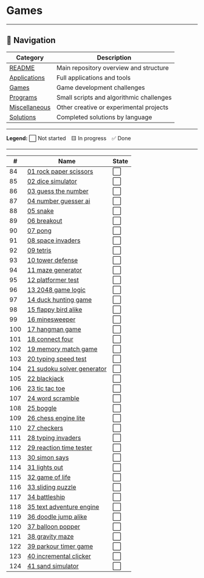 # Games

---

## 🧭 Navigation

| Category | Description |
| -------- | ----------- |
| [README](../README.md) | Main repository overview and structure |
| [Applications](../applications/INDEX.md) | Full applications and tools |
| [Games](../games/INDEX.md) | Game development challenges |
| [Programs](../programs/INDEX.md) | Small scripts and algorithmic challenges |
| [Miscellaneous](../miscellaneous/INDEX.md) | Other creative or experimental projects |
| [Solutions](../../solutions/INDEX.md) | Completed solutions by language |

---

**Legend:**
⬜ Not started 🟨 In progress ✅ Done

---


| #   | Name                                | State |
| --- | ----------------------------------- | ----- |
| 84 | [01 rock paper scissors](/challenges/games/details/01-rock-paper-scissors.md) | ⬜ |
| 85 | [02 dice simulator](/challenges/games/details/02-dice-simulator.md) | ⬜ |
| 86 | [03 guess the number](/challenges/games/details/03-guess-the-number.md) | ⬜ |
| 87 | [04 number guesser ai](/challenges/games/details/04-number-guesser-ai.md) | ⬜ |
| 88 | [05 snake](/challenges/games/details/05-snake.md) | ⬜ |
| 89 | [06 breakout](/challenges/games/details/06-breakout.md) | ⬜ |
| 90 | [07 pong](/challenges/games/details/07-pong.md) | ⬜ |
| 91 | [08 space invaders](/challenges/games/details/08-space-invaders.md) | ⬜ |
| 92 | [09 tetris](/challenges/games/details/09-tetris.md) | ⬜ |
| 93 | [10 tower defense](/challenges/games/details/10-tower-defense.md) | ⬜ |
| 94 | [11 maze generator](/challenges/games/details/11-maze-generator.md) | ⬜ |
| 95 | [12 platformer test](/challenges/games/details/12-platformer-test.md) | ⬜ |
| 96 | [13 2048 game logic](/challenges/games/details/13-2048-game-logic.md) | ⬜ |
| 97 | [14 duck hunting game](/challenges/games/details/14-duck-hunting-game.md) | ⬜ |
| 98 | [15 flappy bird alike](/challenges/games/details/15-flappy-bird-alike.md) | ⬜ |
| 99 | [16 minesweeper](/challenges/games/details/16-minesweeper.md) | ⬜ |
| 100 | [17 hangman game](/challenges/games/details/17-hangman-game.md) | ⬜ |
| 101 | [18 connect four](/challenges/games/details/18-connect-four.md) | ⬜ |
| 102 | [19 memory match game](/challenges/games/details/19-memory-match-game.md) | ⬜ |
| 103 | [20 typing speed test](/challenges/games/details/20-typing-speed-test.md) | ⬜ |
| 104 | [21 sudoku solver generator](/challenges/games/details/21-sudoku-solver-generator.md) | ⬜ |
| 105 | [22 blackjack](/challenges/games/details/22-blackjack.md) | ⬜ |
| 106 | [23 tic tac toe](/challenges/games/details/23-tic-tac-toe.md) | ⬜ |
| 107 | [24 word scramble](/challenges/games/details/24-word-scramble.md) | ⬜ |
| 108 | [25 boggle](/challenges/games/details/25-boggle.md) | ⬜ |
| 109 | [26 chess engine lite](/challenges/games/details/26-chess-engine-lite.md) | ⬜ |
| 110 | [27 checkers](/challenges/games/details/27-checkers.md) | ⬜ |
| 111 | [28 typing invaders](/challenges/games/details/28-typing-invaders.md) | ⬜ |
| 112 | [29 reaction time tester](/challenges/games/details/29-reaction-time-tester.md) | ⬜ |
| 113 | [30 simon says](/challenges/games/details/30-simon-says.md) | ⬜ |
| 114 | [31 lights out](/challenges/games/details/31-lights-out.md) | ⬜ |
| 115 | [32 game of life](/challenges/games/details/32-game-of-life.md) | ⬜ |
| 116 | [33 sliding puzzle](/challenges/games/details/33-sliding-puzzle.md) | ⬜ |
| 117 | [34 battleship](/challenges/games/details/34-battleship.md) | ⬜ |
| 118 | [35 text adventure engine](/challenges/games/details/35-text-adventure-engine.md) | ⬜ |
| 119 | [36 doodle jump alike](/challenges/games/details/36-doodle-jump-alike.md) | ⬜ |
| 120 | [37 balloon popper](/challenges/games/details/37-balloon-popper.md) | ⬜ |
| 121 | [38 gravity maze](/challenges/games/details/38-gravity-maze.md) | ⬜ |
| 122 | [39 parkour timer game](/challenges/games/details/39-parkour-timer-game.md) | ⬜ |
| 123 | [40 incremental clicker](/challenges/games/details/40-incremental-clicker.md) | ⬜ |
| 124 | [41 sand simulator](/challenges/games/details/41-sand-simulator.md) | ⬜ |

